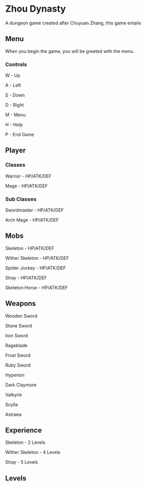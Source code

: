 # Zhou Dynasty
A dungeon game created after Chuyuan Zhang, this game entails  
## Menu
When you begin the game, you will be greeted with the menu. 
### Controls
W - Up

A - Left

S - Down

D - Right

M - Menu

H - Help

P - End Game

## Player
### Classes
Warrior - HP/ATK/DEF

Mage - HP/ATK/DEF
### Sub Classes
Swordmaster - HP/ATK/DEF

Arch Mage - HP/ATK/DEF
## Mobs

Skeleton - HP/ATK/DEF

Wither Skeleton - HP/ATK/DEF

Spider Jockey - HP/ATK/DEF

Stray - HP/ATK/DEF

Skeleton Horse - HP/ATK/DEF

## Weapons

Wooden Sword

Stone Sword

Iron Sword

Rageblade

Frost Sword

Ruby Sword

Hyperion

Dark Claymore

Valkyrie

Scylla

Astraea

## Experience

Skeleton - 2 Levels

Wither Skeleton - 4 Levels

Stray - 5 Levels


## Levels